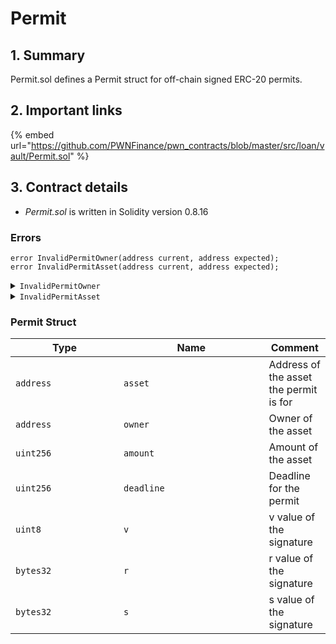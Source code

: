 # Permit

## 1. Summary

Permit.sol defines a Permit struct for off-chain signed ERC-20 permits.

## 2. Important links

{% embed url="https://github.com/PWNFinance/pwn_contracts/blob/master/src/loan/vault/Permit.sol" %}

## 3. Contract details

* _Permit.sol_ is written in Solidity version 0.8.16

### Errors

```solidity
error InvalidPermitOwner(address current, address expected);
error InvalidPermitAsset(address current, address expected);
```

<details>

<summary><code>InvalidPermitOwner</code></summary>

InvalidPermitOwner error is thrown when the permit owner doesn't match.

This error has two parameters:

* `address`**`current`**
* `address`**`expected`**

</details>

<details>

<summary><code>InvalidPermitAsset</code></summary>

InvalidPermitAsset error is thrown when the permit asset doesn't match.

This error has two parameters:

* `address`**`current`**
* `address`**`expected`**

</details>

### Permit Struct

<table><thead><tr><th width="157.09421454876235">Type</th><th width="216.45656287647148">Name</th><th>Comment</th></tr></thead><tbody><tr><td><code>address</code></td><td><code>asset</code></td><td>Address of the asset the permit is for</td></tr><tr><td><code>address</code></td><td><code>owner</code></td><td>Owner of the asset</td></tr><tr><td><code>uint256</code></td><td><code>amount</code></td><td>Amount of the asset</td></tr><tr><td><code>uint256</code></td><td><code>deadline</code></td><td>Deadline for the permit</td></tr><tr><td><code>uint8</code></td><td><code>v</code></td><td>v value of the signature</td></tr><tr><td><code>bytes32</code></td><td><code>r</code></td><td>r value of the signature</td></tr><tr><td><code>bytes32</code></td><td><code>s</code></td><td>s value of the signature</td></tr></tbody></table>

